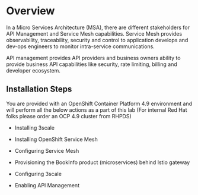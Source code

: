 # Overview

In a Micro Services Architecture (MSA), there are different stakeholders for API Management and Service Mesh capabilities. Service Mesh provides observability, traceability, security and control to application develops and dev-ops engineers to monitor intra-service communications.

API management provides API providers and business owners ability to provide business API capabilities like security, rate limiting, billing and developer ecosystem.

## Installation Steps
You are provided with an OpenShift Container Platform 4.9 environment and will perform all the below actions as a part of this lab (For internal Red Hat folks please order an OCP 4.9 cluster from RHPDS)

- Installing 3scale

- Installing OpenShift Service Mesh

- Configuring Service Mesh

- Provisioning the BookInfo product (microservices) behind Istio gateway

- Configuring 3scale

- Enabling API Management


